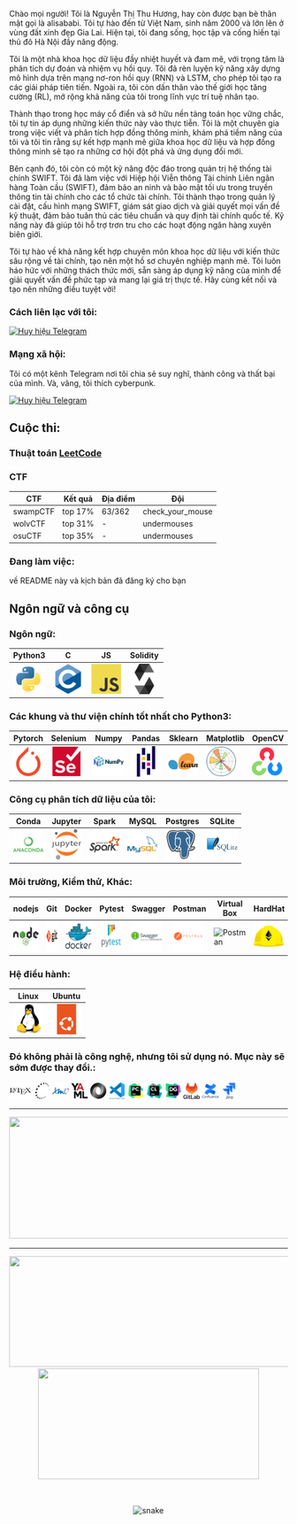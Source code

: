 Chào mọi người! Tôi là Nguyễn Thị Thu Hương, hay còn được bạn bè thân mật gọi là alisababi. Tôi tự hào đến từ Việt Nam, sinh năm 2000 và lớn lên ở vùng đất xinh đẹp Gia Lai. Hiện tại, tôi đang sống, học tập và cống hiến tại thủ đô Hà Nội đầy năng động.

Tôi là một nhà khoa học dữ liệu đầy nhiệt huyết và đam mê, với trọng tâm là phân tích dự đoán và nhiệm vụ hồi quy. Tôi đã rèn luyện kỹ năng xây dựng mô hình dựa trên mạng nơ-ron hồi quy (RNN) và LSTM, cho phép tôi tạo ra các giải pháp tiên tiến. Ngoài ra, tôi còn dấn thân vào thế giới học tăng cường (RL), mở rộng khả năng của tôi trong lĩnh vực trí tuệ nhân tạo.

Thành thạo trong học máy cổ điển và sở hữu nền tảng toán học vững chắc, tôi tự tin áp dụng những kiến thức này vào thực tiễn. Tôi là một chuyên gia trong việc viết và phân tích hợp đồng thông minh, khám phá tiềm năng của tôi và tôi tin rằng sự kết hợp mạnh mẽ giữa khoa học dữ liệu và hợp đồng thông minh sẽ tạo ra những cơ hội đột phá và ứng dụng đổi mới.

Bên cạnh đó, tôi còn có một kỹ năng độc đáo trong quản trị hệ thống tài chính SWIFT. Tôi đã làm việc với Hiệp hội Viễn thông Tài chính Liên ngân hàng Toàn cầu (SWIFT), đảm bảo an ninh và bảo mật tối ưu trong truyền thông tin tài chính cho các tổ chức tài chính. Tôi thành thạo trong quản lý cài đặt, cấu hình mạng SWIFT, giám sát giao dịch và giải quyết mọi vấn đề kỹ thuật, đảm bảo tuân thủ các tiêu chuẩn và quy định tài chính quốc tế. Kỹ năng này đã giúp tôi hỗ trợ trơn tru cho các hoạt động ngân hàng xuyên biên giới.

Tôi tự hào về khả năng kết hợp chuyên môn khoa học dữ liệu với kiến thức sâu rộng về tài chính, tạo nên một hồ sơ chuyên nghiệp mạnh mẽ. Tôi luôn háo hức với những thách thức mới, sẵn sàng áp dụng kỹ năng của mình để giải quyết vấn đề phức tạp và mang lại giá trị thực tế. Hãy cùng kết nối và tạo nên những điều tuyệt vời!

### Cách liên lạc với tôi:

[![Huy hiệu Telegram](https://img.shields.io/badge/Telegram-blue?style=flat&logo=telegram&logoColor=white)](https://t.me/alisababi)

### Mạng xã hội:

Tôi có một kênh Telegram nơi tôi chia sẻ suy nghĩ, thành công và thất bại của mình. Và, vâng, tôi thích cyberpunk.

[![Huy hiệu Telegram](https://img.shields.io/badge/Telegram-blue?style=for-the-badge&logo=telegram&logoColor=white)](https://t.me/alisababi)

## Cuộc thi:

### Thuật toán [LeetCode](https://leetcode.com/Eco5sdefi/)

### CTF

| CTF | Kết quả | Địa điểm | Đội |
| ----- | ----- | ----- | ----- |
| swampCTF | top 17% | 63/362 | check_your_mouse |
| wolvCTF | top 31% | - | undermouses |
| osuCTF | top 35% | - | undermouses |

### Đang làm việc:

về README này và kịch bản đã đăng ký cho bạn

## Ngôn ngữ và công cụ

### Ngôn ngữ:

| Python3 | C | JS | Solidity |
|----------|----------|----------|----------|
| <img src="https://github.com/devicons/devicon/blob/master/icons/python/python-original.svg" title="Python" alt="Python" width="55" height="55"/> | <img src="https://github.com/devicons/devicon/blob/master/icons/c/c-original.svg" title="C" alt="C" width="55" height="55"/> | <img src="https://github.com/devicons/devicon/blob/master/icons/javascript/javascript-original.svg" title="JavaScript" alt="JavaScript" width="55" height="55"/> | <img src="https://github.com/devicons/devicon/blob/master/icons/solidity/solidity-original.svg" title="Solidity" alt="Solidity" width="55" height="55"/> |

### Các khung và thư viện chính tốt nhất cho Python3:

| Pytorch | Selenium | Numpy | Pandas | Sklearn | Matplotlib | OpenCV |
|----------|----------|----------|----------|----------|----------|----------|
| <img src="https://github.com/devicons/devicon/blob/master/icons/pytorch/pytorch-original.svg" title="Pytorch" alt="Pytorch" width="55" height="55"/> | <img src="https://github.com/devicons/devicon/blob/master/icons/selenium/selenium-original.svg" title="Selenium" alt="Selenium" width="55" height="55"/> | <img src="https://github.com/devicons/devicon/blob/master/icons/numpy/numpy-original-wordmark.svg" title="Numpy" alt="Numpy" width="55" height="55"/> | <img src="https://github.com/devicons/devicon/blob/master/icons/pandas/pandas-original.svg" title="Pandas" alt="Pandas" width="55" height="55"/> | <img src="https://github.com/devicons/devicon/blob/master/icons/scikitlearn/scikitlearn-original.svg" title="sklearn" alt="sklearn" width="55" height="55"/> | <img src="https://github.com/devicons/devicon/blob/master/icons/matplotlib/matplotlib-original.svg" title="mpl" alt="mpl" width="55" height="55"/> | <img src="https://github.com/devicons/devicon/blob/master/icons/opencv/opencv-original.svg" title="mpl" alt="mpl" width="55" height="55"/> |

### Công cụ phân tích dữ liệu của tôi:

| Conda | Jupyter | Spark | MySQL | Postgres | SQLite |
|----------|----------|----------|----------|----------|----------|
| <img src="https://github.com/devicons/devicon/blob/master/icons/anaconda/anaconda-original-wordmark.svg" title="Anaconda" alt="Conda" width="55" height="55"/> | <img src="https://github.com/devicons/devicon/blob/master/icons/jupyter/jupyter-original-wordmark.svg" title="Jupiter" alt="Jupiter" width="55" height="55"/> | <img src="https://github.com/devicons/devicon/blob/master/icons/apachespark/apachespark-original-wordmark.svg" title="Spark" alt="Spark" width="55" height="55"/> | <img src="https://github.com/devicons/devicon/blob/master/icons/mysql/mysql-original-wordmark.svg" title="MySQL" alt="MySQL" width="55" height="55"/> | <img src="https://github.com/devicons/devicon/blob/master/icons/postgresql/postgresql-original.svg" title="pg" alt="pg" width="55" height="55"/> | <img src="https://github.com/devicons/devicon/blob/master/icons/sqlite/sqlite-original-wordmark.svg" title="SQLite" alt="SQLite" width="55" height="55"/> |

### Môi trường, Kiểm thử, Khác:

| nodejs | Git | Docker | Pytest | Swagger | Postman | Virtual Box | HardHat |
|----------|----------|----------|----------|----------|----------|----------|----------|
| <img src="https://github.com/devicons/devicon/blob/master/icons/nodejs/nodejs-original-wordmark.svg" title="nodejs" alt="NodeJS" width="55" height="55"/> | <img src="https://github.com/devicons/devicon/blob/master/icons/git/git-original-wordmark.svg" title="Git" alt="Git" width="55" height="55"/> | <img src="https://github.com/devicons/devicon/blob/master/icons/docker/docker-original-wordmark.svg" title="Docker" alt="Docker" width="55" height="55"/> | <img src="https://github.com/devicons/devicon/blob/master/icons/pytest/pytest-original-wordmark.svg" title="pytest" alt="pytest" width="55" height="55"/> | <img src="https://github.com/devicons/devicon/blob/master/icons/swagger/swagger-original-wordmark.svg" title="Swagger" alt="Swagger" width="55" height="55"/> | <img src="https://github.com/devicons/devicon/blob/master/icons/postman/postman-original-wordmark.svg" title="Postman" alt="Postman" width="55" height="55"/> | <img src="https://banner2.cleanpng.com/20190501/xvt/kisspng-computer-icons-virtualbox-portable-network-graphic-virtualbox-icon-of-line-style-available-in-svg-5cca247f73f9e3.6112721115567514874751.jpg" title="Postman" alt="Postman" width="80" height="55"/> | <img src="https://github.com/devicons/devicon/blob/master/icons/hardhat/hardhat-original.svg" title="Swagger" alt="Swagger" width="55" height="55"/> |

### Hệ điều hành:

| Linux | Ubuntu |
|----------|----------|
| <img src="https://github.com/devicons/devicon/blob/master/icons/linux/linux-original.svg" title="Linux" alt="Linux" width="55" height="55"/> | <img src="https://github.com/devicons/devicon/blob/master/icons/ubuntu/ubuntu-original.svg" title="Ubuntu" alt="Ubuntu" width="55" height="55"/> |

### Đó không phải là công nghệ, nhưng tôi sử dụng nó. Mục này sẽ sớm được thay đổi.:

  <img src="https://github.com/devicons/devicon/blob/master/icons/latex/latex-original.svg" title="Latex" alt="Latex" width="40" width="30" height="30"/>
  <img src="https://github.com/devicons/devicon/blob/master/icons/ssh/ssh-original.svg" title="ssh" alt="ssh" width="30" height="30"/>
  <img src="https://github.com/devicons/devicon/blob/master/icons/xml/xml-original.svg" title="xml" alt="xml" width="30" height="30"/>
  <img src="https://github.com/devicons/devicon/blob/master/icons/yaml/yaml-original.svg" title="yaml" alt="yaml" width="30" height="30"/>
  <img src="https://github.com/devicons/devicon/blob/master/icons/json/json-original.svg" title="json" alt="json" width="30" height="30"/>
  <img src="https://github.com/devicons/devicon/blob/master/icons/vscode/vscode-original-wordmark.svg" title="vsc" alt="vsc" width="30" height="30"/>
  <img src="https://github.com/devicons/devicon/blob/master/icons/pycharm/pycharm-original.svg" title="PC" alt="PC" width="30" height="30"/>
  <img src="https://github.com/devicons/devicon/blob/master/icons/clion/clion-original.svg" title="cl" alt="CL" width="30" height="30"/>
  <img src="https://github.com/devicons/devicon/blob/master/icons/datagrip/datagrip-original.svg" title="dg" alt="dg" width="30" height="30"/>
  <img src="https://github.com/devicons/devicon/blob/master/icons/gitlab/gitlab-original-wordmark.svg" title="GitLab" alt="GitLab" width="30" height="30"/>
  <img src="https://github.com/devicons/devicon/blob/master/icons/confluence/confluence-original-wordmark.svg" title="Confluence" alt="Confluence" width="30" height="30"/>
  <img src="https://github.com/devicons/devicon/blob/master/icons/jira/jira-original-wordmark.svg" title="Jira" alt="Jira" width="30" height="30"/>

---

<p align="center">
  <img width="800" height="220" src="https://streak-stats.demolab.com?user=eco5sdefi&theme=highcontrast&hide_border=true&border_radius=5&card_width=800">
</p>

---

<p align="center">
  <img width="600" height="200" src="https://github-readme-stats.vercel.app/api?username=eco5sdefi&show_icons=true&theme=vision-friendly-dark">
  <img width="400" height="200" src="https://github-readme-stats.vercel.app/api/top-langs/?username=eco5sdefi&size_weight=0.15&count_weight=0.5&layout=compact&theme=vision-friendly-dark">
</p>

<div id="header" align="center">
  <img src="https://komarev.com/ghpvc/?username=eco5sdefi&style=for-the-badge&color=orange" alt=""/>
</div>

<p align="center">
 <img width="1000" src="assets/github-snake.svg" alt="snake"/>
</p>
